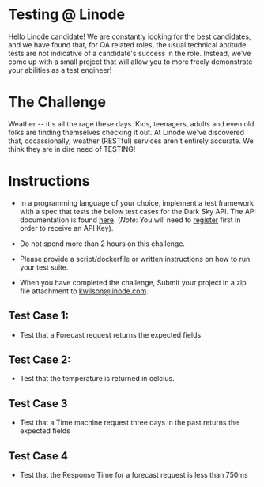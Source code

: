 # Testing @ Linode

Hello Linode candidate! We are constantly looking for the best candidates, and we have found that, for QA related roles, the usual technical aptitude tests are not indicative of a candidate's success in the role. Instead, we've come up with a small project that will allow you to more freely demonstrate your abilities as a test engineer!

# The Challenge

Weather -- it's all the rage these days. Kids, teenagers, adults and even old folks are finding themselves checking it out. At Linode we've discovered that, occassionally,
weather (RESTful) services aren't entirely accurate. We think they are in dire need of TESTING!

# Instructions 

* In a programming language of your choice, implement a test framework with a spec that tests the below test cases for the Dark Sky API. The API documentation is found [here](https://darksky.net/dev/docs). (*Note*: You will need to [register](https://darksky.net/dev/register) first in order to receive an API Key). 

* Do not spend more than 2 hours on this challenge.

* Please provide a script/dockerfile or written instructions on how to run your test suite.

* When you have completed the challenge, Submit your project in a zip file attachment to kwilson@linode.com. 

## Test Case 1:

* Test that a Forecast request returns the expected fields

## Test Case 2:

* Test that the temperature is returned in celcius. 

## Test Case 3

* Test that a Time machine request three days in the past returns the expected fields

## Test Case 4

* Test that the Response Time for a forecast request is less than 750ms
